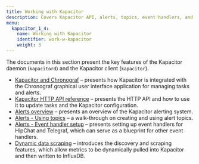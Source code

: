 ```yaml
---
title: Working with Kapacitor
description: Covers Kapacitor API, alerts, topics, event handlers, and dynamic data scraping.
menu:
  kapacitor_1_4:
    name: Working with Kapacitor
    identifier: work-w-kapacitor
    weight: 3
---
```


The documents in this section present the key features of the Kapacitor daemon
(`kapacitord`) and the Kapacitor client (`kapacitor`).

* [Kapacitor and Chronograf](/kapacitor/v1.4/working/kapa-and-chrono/) &ndash; presents how Kapacitor is integrated with the Chronograf graphical user interface application for managing tasks and alerts.
* [Kapacitor HTTP API reference](/kapacitor/v1.4/working/api/) &ndash; presents the HTTP API and how to use it to update tasks and the Kapacitor configuration.
* [Alerts overview](/kapacitor/v1.4/working/alerts/) &ndash; presents an overview of the Kapacitor alerting system.
* [Alerts - Using topics](/kapacitor/v1.4/working/using_alert_topics/) &ndash; a walk-through on creating and using alert topics.
* [Alerts - Event handler setup](/kapacitor/v1.4/working/event-handler-setup/) &ndash; presents setting up event handlers for HipChat and Telegraf, which can serve as a blueprint for other event handlers.
* [Dynamic data scraping](/kapacitor/v1.4/working/scraping-and-discovery/) &ndash; introduces the discovery and scraping features, which allow metrics to be dynamically pulled into Kapacitor and then written to InfluxDB.
